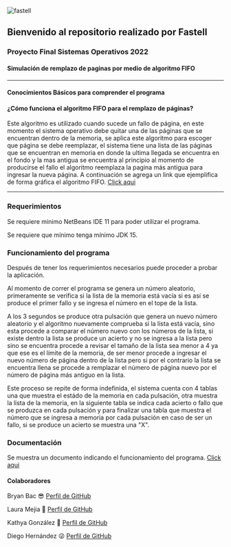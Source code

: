 ![fastell](https://user-images.githubusercontent.com/38775456/166434438-e758dd8f-b741-43af-9584-5e91bdc6bc44.png)

## Bienvenido al repositorio realizado por Fastell 


### Proyecto Final Sistemas Operativos 2022 

#### Simulación de remplazo de paginas por medio de algoritmo FIFO

------------

#### Conocimientos Básicos para comprender el programa

#### ¿Cómo funciona el algoritmo FIFO para el remplazo de páginas?
Este algoritmo es utilizado cuando sucede un fallo de página, en este momento el sistema operativo debe quitar una de las páginas que se encuentran dentro de la memoria, se aplica este algoritmo para escoger que página se debe reemplazar, el sistema tiene una lista de las páginas que se encuentran en memoria en donde la ultima llegada se encuentra en el fondo y la mas antigua se encuentra al principio al momento de producirse el fallo el algoritmo reemplaza la pagina más antigua para ingresar la nueva página. A continuación se agrega un link que ejemplifica de forma gráfica el algoritmo FIFO. [Click aqui](https://www.youtube.com/watch?v=5Y2bT_gz2Yk:// "Click aqui")

------------

### Requerimientos

Se requiere minimo NetBeans IDE 11 para poder utilizar el programa.

Se requiere que mínimo tenga mínimo JDK 15. 

### Funcionamiento del programa
Después de tener los requerimientos necesarios puede proceder a probar la aplicación.

Al momento de correr el programa se genera un número aleatorio, primeramente se verifica si la lista de la memoria está vacía si es así se produce el primer fallo y se ingresa el número en el tope de la lista. 

A los 3 segundos se produce otra pulsación que genera un nuevo número aleatorio y el algoritmo nuevamente comprueba si la lista está vacía, sino esta procede a comparar el número nuevo con los números de la lista, si existe dentro la lista se produce un acierto y no se ingresa a la lista pero sino se encuentra procede a revisar el tamaño de la lista sea menor a 4 ya que ese es el límite de la memoria, de ser menor procede a ingresar el nuevo número de página dentro de la lista pero si por el contrario la lista se encuentra llena se procede a remplazar el número de página nuevo por el número de página más antiguo en la lista.

Este proceso se repite de forma indefinida, el sistema cuenta con 4 tablas una que muestra el estádo de la memoria en cada pulsación, otra muestra la lista de la memoria, en la siguiente tabla se indica cada acierto o fallo que se produzca en cada pulsación y para finalizar una tabla que muestra el número que se ingresa a memoria por cada pulsación en caso de ser un fallo, si se produce un acierto se muestra una "X".

### Documentación

Se muestra un documento indicando el funcionamiento del programa. [Click aqui](https://drive.google.com/file/d/1Wk3riLMrxUYa0qXmx5678C3goIBV_2UR/view?usp=sharing:// "Click aqui")

#### Colaboradores
Bryan Bac 😎 [Perfil de GitHub](https://github.com/BryanBac "Perfil de GitHub")

Laura Mejia 🤗 [Perfil de GitHub](https://github.com/Laura34 "Perfil de GitHub")

Kathya González 🤭 [Perfil de GitHub](https://github.com/KathyaGonzalez "Perfil de Github")

Diego Hernández 😜 [Perfil de GitHub](https://github.com/Diego090200 "Perfil de GitHub")

